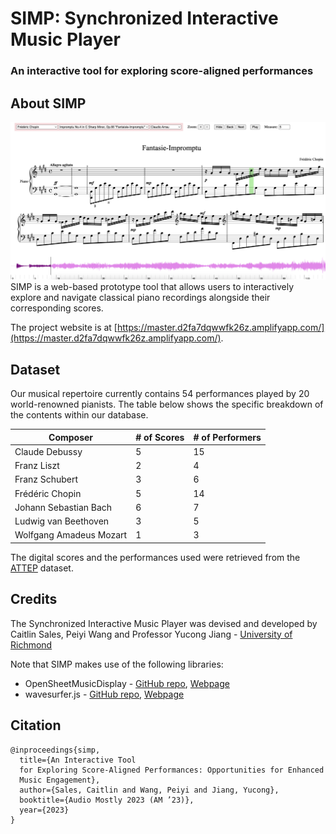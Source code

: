 # SIMP: Synchronized Interactive Music Player 
### An interactive tool for exploring score-aligned performances

## About SIMP
![Webpage](interface-chopin.png)
SIMP is a web-based prototype tool that allows users to interactively explore and navigate classical piano recordings alongside their corresponding scores.

The project website is at [https://master.d2fa7dqwwfk26z.amplifyapp.com/](https://master.d2fa7dqwwfk26z.amplifyapp.com/).

## Dataset
Our musical repertoire currently contains 54 performances played by 20 world-renowned pianists. The table below shows the specific breakdown of the contents within our database.

|Composer|# of Scores|# of Performers|
|--------|-----------|---------------|
|Claude Debussy|5|15|
|Franz Liszt|2|4|
|Franz Schubert|3|6|
|Frédéric Chopin|5|14|
|Johann Sebastian Bach|6|7|
|Ludwig van Beethoven|3|5|
|Wolfgang Amadeus Mozart|1|3|

The digital scores and the performances used were retrieved from the [ATTEP](https://github.com/BetsyTang/ATEPP) dataset.

## Credits
The Synchronized Interactive Music Player was devised and developed by Caitlin Sales, Peiyi Wang and Professor Yucong Jiang - [University of Richmond](https://www.richmond.edu/)

Note that SIMP makes use of the following libraries:
* OpenSheetMusicDisplay - [GitHub repo](https://github.com/opensheetmusicdisplay/opensheetmusicdisplay), [Webpage](https://opensheetmusicdisplay.org/)
* wavesurfer.js - [GitHub repo](https://github.com/katspaugh/wavesurfer.js), [Webpage](https://wavesurfer-js.org/)

## Citation

```
@inproceedings{simp,
  title={An Interactive Tool
  for Exploring Score-Aligned Performances: Opportunities for Enhanced
  Music Engagement},
  author={Sales, Caitlin and Wang, Peiyi and Jiang, Yucong},
  booktitle={Audio Mostly 2023 (AM ’23)},
  year={2023}
}
```

